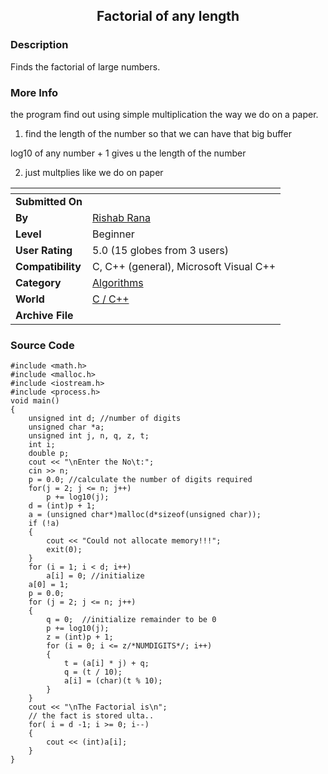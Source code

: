 ﻿<div align="center">

## Factorial of any length


</div>

### Description

Finds the factorial of large numbers.
 
### More Info
 
the program find out using simple multiplication the way we do on a paper.

1) find the length of the number so that we can have that big buffer

log10 of any number + 1 gives u the length of the number

2) just multplies like we do on paper


<span>             |<span>
---                |---
**Submitted On**   |
**By**             |[Rishab Rana](https://github.com/Planet-Source-Code/PSCIndex/blob/master/ByAuthor/rishab-rana.md)
**Level**          |Beginner
**User Rating**    |5.0 (15 globes from 3 users)
**Compatibility**  |C, C\+\+ \(general\), Microsoft Visual C\+\+
**Category**       |[Algorithms](https://github.com/Planet-Source-Code/PSCIndex/blob/master/ByCategory/algorithms__3-29.md)
**World**          |[C / C\+\+](https://github.com/Planet-Source-Code/PSCIndex/blob/master/ByWorld/c-c.md)
**Archive File**   |[](https://github.com/Planet-Source-Code/rishab-rana-factorial-of-any-length__3-3300/archive/master.zip)





### Source Code

```
#include <math.h>
#include <malloc.h>
#include <iostream.h>
#include <process.h>
void main()
{
	unsigned int d;	//number of digits
	unsigned char *a;
	unsigned int j, n, q, z, t;
	int i;
	double p;
	cout << "\nEnter the No\t:";
	cin >> n;
	p = 0.0; //calculate the number of digits required
	for(j = 2; j <= n; j++)
		p += log10(j);
	d = (int)p + 1;
	a = (unsigned char*)malloc(d*sizeof(unsigned char));
	if (!a)
	{
		cout << "Could not allocate memory!!!";
		exit(0);
	}
	for (i = 1; i < d; i++)
		a[i] = 0; //initialize
	a[0] = 1;
	p = 0.0;
	for (j = 2; j <= n; j++)
	{
		q = 0;	//initialize remainder to be 0
		p += log10(j);
		z = (int)p + 1;
		for (i = 0; i <= z/*NUMDIGITS*/; i++)
		{
			t = (a[i] * j) + q;
			q = (t / 10);
			a[i] = (char)(t % 10);
		}
	}
	cout << "\nThe Factorial is\n";
	// the fact is stored ulta..
	for( i = d -1; i >= 0; i--)
	{
		cout << (int)a[i];
	}
}
```


